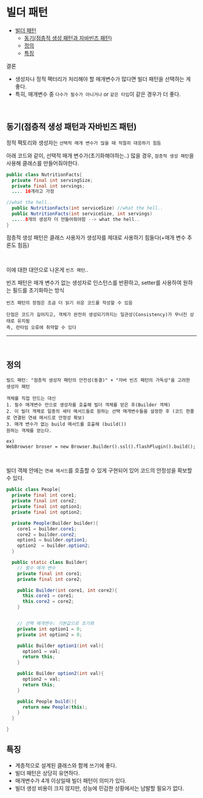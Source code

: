 # 빌더 패턴

- [빌더 패턴](#빌더-패턴)
  - [동기(점층적 생성 패턴과 자바빈즈 패턴)](#동기점층적-생성-패턴과-자바빈즈-패턴)
  - [정의](#정의)
  - [특징](#특징)

결론

- 생성자나 정적 팩터리가 처리해야 할 매개변수가 많다면 빌더 패턴을 선택하는 게 좋다.
- 특히, 매개변수 중 `다수가 필수가 아니거나` or `같은 타입`이 같은 경우가 더 좋다.

<br>

## 동기(점층적 생성 패턴과 자바빈즈 패턴)

정적 팩토리와 생성자는 `선택적 매개 변수가 많을 때 적절히 대응하기 힘듬`

아래 코드와 같이, 선택적 매개 변수가(초기화해야하는..) 많을 경우, `점층적 생성 패턴`을 사용해 클래스를 만들어줘야한다.

```java
public class NutritionFacts{
  private final int servingSize;
  private final int servings;
  .... 10개라고 가정

//what the hell..
  public NutritionFacts(int serviceSize) //what the hell..
  public NutritionFacts(int serviceSize, int servings)
  .....8개의 생성자 더 만들어줘야함 --> what the hell..
}
```

점층적 생성 패턴은 클래스 사용자가 생성자를 제대로 사용하기 힘들다(+매개 변수 추론도 힘듬)

<br>

이에 대한 대안으로 나온게 `빈즈 패턴`..

빈즈 패턴은 매개 변수가 없는 생성자로 인스턴스를 반환하고, setter를 사용하여 원하는 필드를 초기화하는 방식

```
빈즈 패턴의 장점은 조금 더 읽기 쉬운 코드를 작성할 수 있음

단점은 코드가 길어지고, 객체가 완전히 생성되기까지는 일관성(Consistency)가 무너진 상태로 유지됨
즉, 런타임 오류에 취약할 수 있다
```

---

<br>

## 정의

```
빌드 패턴: "점층적 생성자 패턴의 안전성(동결)" + "자바 빈즈 패턴의 가독성"을 고려한 생성자 패턴

객체를 직접 만드는 대신
1. 필수 매개변수 만으로 생성자를 호출해 빌더 객체를 얻은 후(Builder 객체)
2. 이 빌더 객체로 일종의 세터 메서드들로 원하는 선택 매개변수들을 설정한 후 (코드 한줄로 연결된 연쇄 메서드로 안정성 확보)
3. 매개 변수가 없는 build 메서드를 호출해 (build())
원하는 객체를 얻는다.

ex)
WebBrowser broser = new Browser.Builder().ssl().flashPlugin().build();
```

<br>

빌더 객체 안에는 `연쇄 메서드`를 호출할 수 있게 구현되어 있어 코드의 안정성을 확보할 수 있다.

```java
public class People{
  private final int core1;
  private final int core2;
  private final int option1;
  private final int option2;

  private People(Builder builder){
    core1 = builder.core1;
    core2 = builder.core2;
    option1 = builder.option1;
    option2  = builder.option2;
  }

  public static class Builder{
    // 필수 매개 변수
    private final int core1;
    private final int core2;

    public Builder(int core1, int core2){
      this.core1 = core1;
      this.core2 = core2;
    }


    // 선택 매개변수: 기본값으로 초기화
    private int option1 = 0;
    private int option2 = 0;

    public Builder option1(int val){
      option1 = val;
      return this;
    }

    public Builder option2(int val){
      option2 = val;
      return this;
    }

    public People build(){
      return new People(this);
    }
  }

}

```

## 특징

- 계층적으로 설계된 클래스와 함께 쓰기에 좋다.
- 빌더 패턴은 상당히 유연하다.
- 매개변수가 4개 이상일때 빌더 패턴이 의미가 있다.
- 빌더 생성 비용이 크지 않지만, 성능에 민감한 상황에서는 남발할 필요가 없다.

